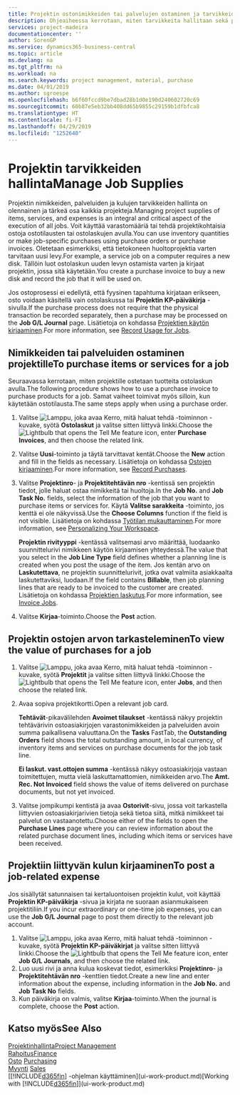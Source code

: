 ```yaml
---
title: Projektin ostonimikkeiden tai palvelujen ostaminen ja tarvikkeiden hallinta| Microsoft Docs
description: Ohjeaiheessa kerrotaan, miten tarvikkeita hallitaan sekä projekteille ostetaan materiaaleja ja palveluja.
services: project-madeira
documentationcenter: ''
author: SorenGP
ms.service: dynamics365-business-central
ms.topic: article
ms.devlang: na
ms.tgt_pltfrm: na
ms.workload: na
ms.search.keywords: project management, material, purchase
ms.date: 04/01/2019
ms.author: sgroespe
ms.openlocfilehash: b6f60fccd9be7dbad28b1d0e190d240602720c69
ms.sourcegitcommit: 60b87e5eb32bb408dd65b9855c29159b1dfbfca8
ms.translationtype: HT
ms.contentlocale: fi-FI
ms.lasthandoff: 04/29/2019
ms.locfileid: "1252640"
---
```

# <a name="manage-job-supplies"></a><span data-ttu-id="2bf06-103">Projektin tarvikkeiden hallinta</span><span class="sxs-lookup"><span data-stu-id="2bf06-103">Manage Job Supplies</span></span>
<span data-ttu-id="2bf06-104">Projektin nimikkeiden, palveluiden ja kulujen tarvikkeiden hallinta on olennainen ja tärkeä osa kaikkia projekteja.</span><span class="sxs-lookup"><span data-stu-id="2bf06-104">Managing project supplies of items, services, and expenses is an integral and critical aspect of the execution of all jobs.</span></span> <span data-ttu-id="2bf06-105">Voit käyttää varastomääriä tai tehdä projektikohtaisia ostoja ostotilausten tai ostolaskujen avulla.</span><span class="sxs-lookup"><span data-stu-id="2bf06-105">You can use inventory quantities or make job-specific purchases using purchase orders or purchase invoices.</span></span> <span data-ttu-id="2bf06-106">Oletetaan esimerkiksi, että tietokoneen huoltoprojektia varten tarvitaan uusi levy.</span><span class="sxs-lookup"><span data-stu-id="2bf06-106">For example, a service job on a computer requires a new disk.</span></span> <span data-ttu-id="2bf06-107">Tällöin luot ostolaskun uuden levyn ostamista varten ja kirjaat projektin, jossa sitä käytetään.</span><span class="sxs-lookup"><span data-stu-id="2bf06-107">You create a purchase invoice to buy a new disk and record the job that it will be used on.</span></span>

<span data-ttu-id="2bf06-108">Jos ostoprosessi ei edellytä, että fyysinen tapahtuma kirjataan erikseen, osto voidaan käsitellä vain ostolaskussa tai **Projektin KP-päiväkirja** -sivulla.</span><span class="sxs-lookup"><span data-stu-id="2bf06-108">If the purchase process does not require that the physical transaction be recorded separately, then a purchase may be processed on the **Job G/L Journal** page.</span></span> <span data-ttu-id="2bf06-109">Lisätietoja on kohdassa [Projektien käytön kirjaaminen](projects-how-record-job-usage.md).</span><span class="sxs-lookup"><span data-stu-id="2bf06-109">For more information, see [Record Usage for Jobs](projects-how-record-job-usage.md).</span></span>

## <a name="to-purchase-items-or-services-for-a-job"></a><span data-ttu-id="2bf06-110">Nimikkeiden tai palveluiden ostaminen projektille</span><span class="sxs-lookup"><span data-stu-id="2bf06-110">To purchase items or services for a job</span></span>
<span data-ttu-id="2bf06-111">Seuraavassa kerrotaan, miten projektille ostetaan tuotteita ostolaskun avulla.</span><span class="sxs-lookup"><span data-stu-id="2bf06-111">The following procedure shows how to use a purchase invoice to purchase products for a job.</span></span> <span data-ttu-id="2bf06-112">Samat vaiheet toimivat myös silloin, kun käytetään ostotilausta.</span><span class="sxs-lookup"><span data-stu-id="2bf06-112">The same steps apply when using a purchase order.</span></span>  

1. <span data-ttu-id="2bf06-113">Valitse ![Lamppu, joka avaa Kerro, mitä haluat tehdä -toiminnon](media/ui-search/search_small.png "Kerro, mitä haluat tehdä") -kuvake, syötä **Ostolaskut** ja valitse sitten liittyvä linkki.</span><span class="sxs-lookup"><span data-stu-id="2bf06-113">Choose the ![Lightbulb that opens the Tell Me feature](media/ui-search/search_small.png "Tell me what you want to do") icon, enter **Purchase Invoices**, and then choose the related link.</span></span>  
2. <span data-ttu-id="2bf06-114">Valitse **Uusi**-toiminto ja täytä tarvittavat kentät.</span><span class="sxs-lookup"><span data-stu-id="2bf06-114">Choose the **New** action and fill in the fields as necessary.</span></span> <span data-ttu-id="2bf06-115">Lisätietoja on kohdassa [Ostojen kirjaaminen](purchasing-how-record-purchases.md).</span><span class="sxs-lookup"><span data-stu-id="2bf06-115">For more information, see [Record Purchases](purchasing-how-record-purchases.md).</span></span>
3. <span data-ttu-id="2bf06-116">Valitse **Projektinro**- ja **Projektitehtävän nro** -kentissä sen projektin tiedot, jolle haluat ostaa nimikkeitä tai huoltoja.</span><span class="sxs-lookup"><span data-stu-id="2bf06-116">In the **Job No.** and **Job Task No.** fields, select the information of the job that you want to purchase items or services for.</span></span> <span data-ttu-id="2bf06-117">Käytä **Valitse sarakkeita** -toiminto, jos kenttä ei ole näkyvissä.</span><span class="sxs-lookup"><span data-stu-id="2bf06-117">Use the **Choose Columns** function if the field is not visible.</span></span> <span data-ttu-id="2bf06-118">Lisätietoja on kohdassa [Työtilan mukauttaminen](ui-personalization-user.md).</span><span class="sxs-lookup"><span data-stu-id="2bf06-118">For more information, see [Personalizing Your Workspace](ui-personalization-user.md).</span></span>

    <span data-ttu-id="2bf06-119">**Projektin rivityyppi** -kentässä valitsemasi arvo määrittää, luodaanko suunnittelurivi nimikkeen käytön kirjaamisen yhteydessä.</span><span class="sxs-lookup"><span data-stu-id="2bf06-119">The value that you select in the **Job Line Type** field defines whether a planning line is created when you post the usage of the item.</span></span> <span data-ttu-id="2bf06-120">Jos kentän arvo on **Laskutettava**, ne projektin suunnittelurivit, jotka ovat valmiita asiakkaalta laskutettaviksi, luodaan.</span><span class="sxs-lookup"><span data-stu-id="2bf06-120">If the field contains **Billable**, then job planning lines that are ready to be invoiced to the customer are created.</span></span> <span data-ttu-id="2bf06-121">Lisätietoja on kohdassa [Projektien laskutus](projects-how-invoice-jobs.md).</span><span class="sxs-lookup"><span data-stu-id="2bf06-121">For more information, see [Invoice Jobs](projects-how-invoice-jobs.md).</span></span>
4. <span data-ttu-id="2bf06-122">Valitse **Kirjaa**-toiminto.</span><span class="sxs-lookup"><span data-stu-id="2bf06-122">Choose the **Post** action.</span></span>

## <a name="to-view-the-value-of-purchases-for-a-job"></a><span data-ttu-id="2bf06-123">Projektin ostojen arvon tarkasteleminen</span><span class="sxs-lookup"><span data-stu-id="2bf06-123">To view the value of purchases for a job</span></span>
1. <span data-ttu-id="2bf06-124">Valitse ![Lamppu, joka avaa Kerro, mitä haluat tehdä -toiminnon](media/ui-search/search_small.png "Kerro, mitä haluat tehdä") -kuvake, syötä **Projektit** ja valitse sitten liittyvä linkki.</span><span class="sxs-lookup"><span data-stu-id="2bf06-124">Choose the ![Lightbulb that opens the Tell Me feature](media/ui-search/search_small.png "Tell me what you want to do") icon, enter **Jobs**, and then choose the related link.</span></span>
2. <span data-ttu-id="2bf06-125">Avaa sopiva projektikortti.</span><span class="sxs-lookup"><span data-stu-id="2bf06-125">Open a relevant job card.</span></span>

    <span data-ttu-id="2bf06-126">**Tehtävät**-pikavälilehden **Avoimet tilaukset** -kentässä näkyy projektin tehtävärivin ostoasiakirjojen varastonimikkeiden ja palveluiden avoin summa paikallisena valuuttana.</span><span class="sxs-lookup"><span data-stu-id="2bf06-126">On the **Tasks** FastTab, the **Outstanding Orders** field shows the total outstanding amount, in local currency, of inventory items and services on purchase documents for the job task line.</span></span>  

    <span data-ttu-id="2bf06-127">**Ei laskut. vast.ottojen summa** -kentässä näkyy ostoasiakirjoja vastaan toimitettujen, mutta vielä laskuttamattomien, nimikkeiden arvo.</span><span class="sxs-lookup"><span data-stu-id="2bf06-127">The **Amt. Rec. Not Invoiced** field shows the value of items delivered on purchase documents, but not yet invoiced.</span></span>  
3. <span data-ttu-id="2bf06-128">Valitse jompikumpi kentistä ja avaa **Ostorivit**-sivu, jossa voit tarkastella liittyvien ostoasiakirjarivien tietoja sekä tietoa siitä, mitkä nimikkeet tai palvelut on vastaanotettu.</span><span class="sxs-lookup"><span data-stu-id="2bf06-128">Choose either of the fields to open the **Purchase Lines** page where you can review information about the related purchase document lines, including which items or services have been received.</span></span>

## <a name="to-post-a-job-related-expense"></a><span data-ttu-id="2bf06-129">Projektiin liittyvän kulun kirjaaminen</span><span class="sxs-lookup"><span data-stu-id="2bf06-129">To post a job-related expense</span></span>
<span data-ttu-id="2bf06-130">Jos sisällytät satunnaisen tai kertaluontoisen projektin kulut, voit käyttää **Projektin KP-päiväkirja** -sivua ja kirjata ne suoraan asianmukaiseen projektitiliin.</span><span class="sxs-lookup"><span data-stu-id="2bf06-130">If you incur extraordinary or one-time job expenses, you can use the **Job G/L Journal** page to post them directly to the relevant job account.</span></span>

1. <span data-ttu-id="2bf06-131">Valitse ![Lamppu, joka avaa Kerro, mitä haluat tehdä -toiminnon](media/ui-search/search_small.png "Kerro, mitä haluat tehdä") -kuvake, syötä **Projektin KP-päiväkirjat** ja valitse sitten liittyvä linkki.</span><span class="sxs-lookup"><span data-stu-id="2bf06-131">Choose the ![Lightbulb that opens the Tell Me feature](media/ui-search/search_small.png "Tell me what you want to do") icon, enter **Job G/L Journals**, and then choose the related link.</span></span>  
2. <span data-ttu-id="2bf06-132">Luo uusi rivi ja anna kulua koskevat tiedot, esimerkiksi **Projektinro**- ja **Projektitehtävän nro** -kenttien tiedot.</span><span class="sxs-lookup"><span data-stu-id="2bf06-132">Create a new line and enter information about the expense, including information in the **Job No.** and **Job Task No** fields.</span></span>  
3. <span data-ttu-id="2bf06-133">Kun päiväkirja on valmis, valitse **Kirjaa**-toiminto.</span><span class="sxs-lookup"><span data-stu-id="2bf06-133">When the journal is complete, choose the **Post** action.</span></span>

## <a name="see-also"></a><span data-ttu-id="2bf06-134">Katso myös</span><span class="sxs-lookup"><span data-stu-id="2bf06-134">See Also</span></span>
[<span data-ttu-id="2bf06-135">Projektinhallinta</span><span class="sxs-lookup"><span data-stu-id="2bf06-135">Project Management</span></span>](projects-manage-projects.md)  
[<span data-ttu-id="2bf06-136">Rahoitus</span><span class="sxs-lookup"><span data-stu-id="2bf06-136">Finance</span></span>](finance.md)  
<span data-ttu-id="2bf06-137">[Osto](purchasing-manage-purchasing.md)       </span><span class="sxs-lookup"><span data-stu-id="2bf06-137">[Purchasing](purchasing-manage-purchasing.md)       </span></span>  
<span data-ttu-id="2bf06-138">[Myynti](sales-manage-sales.md)    </span><span class="sxs-lookup"><span data-stu-id="2bf06-138">[Sales](sales-manage-sales.md)    </span></span>  
<span data-ttu-id="2bf06-139">[[!INCLUDE[d365fin](includes/d365fin_md.md)] -ohjelman käyttäminen](ui-work-product.md)</span><span class="sxs-lookup"><span data-stu-id="2bf06-139">[Working with [!INCLUDE[d365fin](includes/d365fin_md.md)]](ui-work-product.md)</span></span>  
